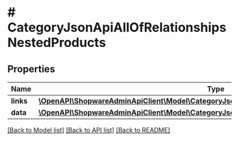 # # CategoryJsonApiAllOfRelationshipsNestedProducts

## Properties

Name | Type | Description | Notes
------------ | ------------- | ------------- | -------------
**links** | [**\OpenAPI\ShopwareAdminApiClient\Model\CategoryJsonApiAllOfRelationshipsNestedProductsLinks**](CategoryJsonApiAllOfRelationshipsNestedProductsLinks.md) |  | [optional]
**data** | [**\OpenAPI\ShopwareAdminApiClient\Model\CategoryJsonApiAllOfRelationshipsNestedProductsData[]**](CategoryJsonApiAllOfRelationshipsNestedProductsData.md) |  | [optional]

[[Back to Model list]](../../README.md#models) [[Back to API list]](../../README.md#endpoints) [[Back to README]](../../README.md)
